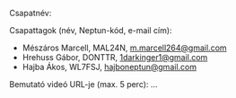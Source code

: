 Csapatnév:

Csapattagok (név, Neptun-kód, e-mail cím):
- Mészáros Marcell, MAL24N, m.marcell264@gmail.com
- Hrehuss Gábor, DONTTR, 1darkinger1@gmail.com
- Hajba Ákos, WL7FSJ, hajboneptun@gmail.com

Bemutató videó URL-je (max. 5 perc): ...
